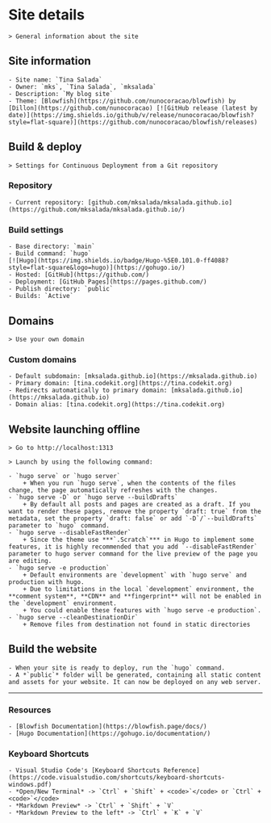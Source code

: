 # Site details

    > General information about the site

## Site information

    - Site name: `Tina Salada`
    - Owner: `mks`, `Tina Salada`, `mksalada`
    - Description: `My blog site`
    - Theme: [Blowfish](https://github.com/nunocoracao/blowfish) by [Dillon](https://github.com/nunocoracao) [![GitHub release (latest by date)](https://img.shields.io/github/v/release/nunocoracao/blowfish?style=flat-square)](https://github.com/nunocoracao/blowfish/releases)

## Build & deploy

    > Settings for Continuous Deployment from a Git repository

### Repository

    - Current repository: [github.com/mksalada/mksalada.github.io](https://github.com/mksalada/mksalada.github.io/)

### Build settings

    - Base directory: `main`
    - Build command: `hugo`
    [![Hugo](https://img.shields.io/badge/Hugo-%5E0.101.0-ff4088?style=flat-square&logo=hugo)](https://gohugo.io/)
    - Hosted: [GitHub](https://github.com/)
    - Deployment: [GitHub Pages](https://pages.github.com/)
    - Publish directory: `public`
    - Builds: `Active`

## Domains

    > Use your own domain

### Custom domains

    - Default subdomain: [mksalada.github.io](https://mksalada.github.io)
    - Primary domain: [tina.codekit.org](https://tina.codekit.org)
    - Redirects automatically to primary domain: [mksalada.github.io](https://mksalada.github.io)
    - Domain alias: [tina.codekit.org](https://tina.codekit.org)

## Website launching offline

    > Go to http://localhost:1313

    > Launch by using the following command:

    - `hugo serve` or `hugo server`
        + When you run `hugo serve`, when the contents of the files change, the page automatically refreshes with the changes.
    - `hugo serve -D` or `hugo serve --buildDrafts`
        + By default all posts and pages are created as a draft. If you want to render these pages, remove the property `draft: true` from the metadata, set the property `draft: false` or add `-D`/`--buildDrafts` parameter to `hugo` command.
    - `hugo serve --disableFastRender`
        + Since the theme use ***`.Scratch`*** in Hugo to implement some features, it is highly recommended that you add `--disableFastRender` parameter to hugo server command for the live preview of the page you are editing.
    - `hugo serve -e production`
        + Default environments are `development` with `hugo serve` and production with hugo.
        + Due to limitations in the local `development` environment, the **comment system**, **CDN** and **fingerprint** will not be enabled in the `development` environment.
        + You could enable these features with `hugo serve -e production`.
    - `hugo serve --cleanDestinationDir`
        + Remove files from destination not found in static directories

## Build the website

    - When your site is ready to deploy, run the `hugo` command.
    - A *`public`* folder will be generated, containing all static content and assets for your website. It can now be deployed on any web server.

***

### Resources

    - [Blowfish Documentation](https://blowfish.page/docs/)
    - [Hugo Documentation](https://gohugo.io/documentation/)

### Keyboard Shortcuts

    - Visual Studio Code's [Keyboard Shortcuts Reference](https://code.visualstudio.com/shortcuts/keyboard-shortcuts-windows.pdf)
    - *Open/New Terminal* -> `Ctrl` + `Shift` + <code>`</code> or `Ctrl` + <code>`</code>
    - *Markdown Preview* -> `Ctrl` + `Shift` + `V`
    - *Markdown Preview to the left* -> `Ctrl` + `K` + `V`
